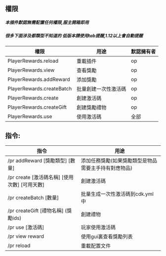 ## 權限
##### 本插件默認無需配置任何權限,服主開箱即用
##### 很多下面涉及都類型不知道的 低版本請使用tab提醒,1.12以上會自動提醒
|  權限 | 用途         | 默認擁有者 |
| ------------ |------------|-------|
| PlayerRewards.reload  | 重載插件       | op    |
| PlayerRewards.view  | 查看獎勵       | op    |
| PlayerRewards.addReward  | 添加獎勵       | op    |
| PlayerRewards.createBatch  | 批量創建一次性激活碼 | op    |
| PlayerRewards.create  | 創建激活碼      | op    |
| PlayerRewards.createGift  | 創建獎勵禮物     | op    |
| PlayerRewards.use  | 使用激活碼      | 全部    |

## 指令:
| 指令                         | 用途  |
|----------------------------| ------ |
|/pr addReward [獎勵類型] [數量]  |   添加任務獎勵(如果獎勵類型是物品需要主手持有對應物品)|
|/pr create [激活碼名稱] [使用次數] [可用天數]   |  創建激活碼|
|/pr createBatch [數量]          |        批量生成一次性激活碼到cdk.yml中|
|/pr createGift [禮物名稱] (獎勵ids)     |         創建禮物|
|/pr use [激活碼]          |       玩家使用激活碼|
|/pr view reward |    使用gui裏查看獎勵列表|
|/pr reload  |  重載配置文件|